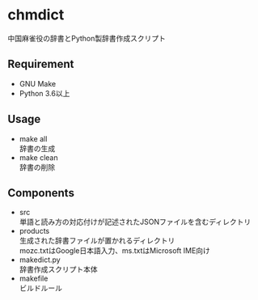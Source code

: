 # chmdict
中国麻雀役の辞書とPython製辞書作成スクリプト

## Requirement
 
* GNU Make
* Python 3.6以上

## Usage

* make all  
辞書の生成
* make clean  
辞書の削除

## Components

* src  
単語と読み方の対応付けが記述されたJSONファイルを含むディレクトリ
* products  
生成された辞書ファイルが置かれるディレクトリ  
mozc.txtはGoogle日本語入力、ms.txtはMicrosoft IME向け
* makedict.py  
辞書作成スクリプト本体
* makefile  
ビルドルール